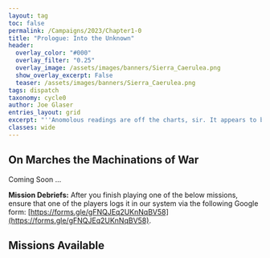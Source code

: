 ```yaml
---
layout: tag
toc: false
permalink: /Campaigns/2023/Chapter1-0
title: "Prologue: Into the Unknown"
header:
  overlay_color: "#000"
  overlay_filter: "0.25"
  overlay_image: /assets/images/banners/Sierra_Caerulea.png
  show_overlay_excerpt: False
  teaser: /assets/images/banners/Sierra_Caerulea.png
tags: dispatch
taxonomy: cycle0
author: Joe Glaser
entries_layout: grid
excerpt: "''Anomolous readings are off the charts, sir. It appears to be coming from the Eastern Fringe. Should we investigate?''"
classes: wide
---
```


## On Marches the Machinations of War
Coming Soon ...

**Mission Debriefs:** After you finish playing one of the below missions, ensure that one of the players logs it in our system via the following Google form: [https://forms.gle/gFNQJEq2UKnNqBV58](https://forms.gle/gFNQJEq2UKnNqBV58).

## Missions Available